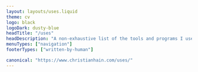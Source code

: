 ```yaml
---
layout: layouts/uses.liquid
theme: cv
logo: black
logoDark: dusty-blue
headTitle: "/uses"
headDescription: "A non-exhaustive list of the tools and programs I use to capture, create, and develop."
menuTypes: ["navigation"]
footerTypes: ["written-by-human"]

canonical: "https://www.christianhain.com/uses/"
---
```

